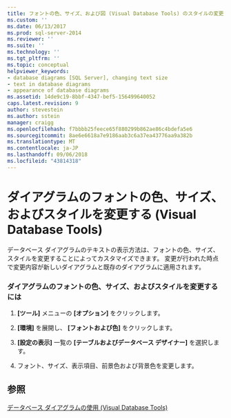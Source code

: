 ```yaml
---
title: フォントの色、サイズ、および図 (Visual Database Tools) のスタイルの変更 |Microsoft Docs
ms.custom: ''
ms.date: 06/13/2017
ms.prod: sql-server-2014
ms.reviewer: ''
ms.suite: ''
ms.technology: ''
ms.tgt_pltfrm: ''
ms.topic: conceptual
helpviewer_keywords:
- database diagrams [SQL Server], changing text size
- text in database diagrams
- appearance of database diagrams
ms.assetid: 14de9c19-8bbf-4347-bef5-156499640052
caps.latest.revision: 9
author: stevestein
ms.author: sstein
manager: craigg
ms.openlocfilehash: f7bbbb25feece65f880299b862ae86c4bdefa5e6
ms.sourcegitcommit: 8ae6e6618a7e9186aab3c6a37ea43776aa9a382b
ms.translationtype: MT
ms.contentlocale: ja-JP
ms.lasthandoff: 09/06/2018
ms.locfileid: "43814318"
---
```

# <a name="change-the-font-color-size-and-style-in-diagrams-visual-database-tools"></a>ダイアグラムのフォントの色、サイズ、およびスタイルを変更する (Visual Database Tools)
  データベース ダイアグラムのテキストの表示方法は、フォントの色、サイズ、スタイルを変更することによってカスタマイズできます。 変更が行われた時点で変更内容が新しいダイアグラムと既存のダイアグラムに適用されます。  
  
### <a name="to-change-the-font-color-size-and-style-in-diagrams"></a>ダイアグラムのフォントの色、サイズ、およびスタイルを変更するには  
  
1.  **[ツール]** メニューの **[オプション]** をクリックします。  
  
2.  **[環境]** を展開し、 **[フォントおよび色]** をクリックします。  
  
3.  **[設定の表示]** 一覧の **[テーブルおよびデータベース デザイナー]** を選択します。  
  
4.  フォント、サイズ、表示項目、前景色および背景色を変更します。  
  
## <a name="see-also"></a>参照  
 [データベース ダイアグラムの使用 (Visual Database Tools)](visual-database-tools.md)  
  
  
